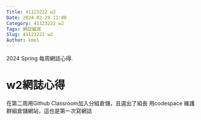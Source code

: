```yaml
---
Title: 41123222 w2
Date: 2024-02-29 11:00
Category: 41123222 w2
Tags: 網誌編寫
Slug: 41123222 w2
Author: kmol
---
```


2024 Spring 每周網誌心得.

<!-- PELICAN_END_SUMMARY -->

# w2網誌心得
在第二周用Github Classroom加入分組倉儲，且選出了組長
用codespace 維護群組倉儲網站，這也是第一次寫網誌